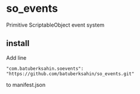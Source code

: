 # so_events
Primitive ScriptableObject event system

## install
Add line

    "com.batuberksahin.soevents": "https://github.com/batuberksahin/so_events.git"

to manifest.json
